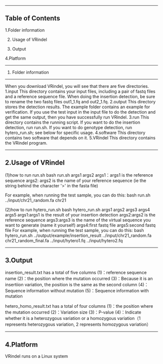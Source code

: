 --------------------------------------------------------------------------------
Table of Contents
--------------------------------------------------------------------------------

  1.Folder information

  2. Usage of VRindel

  3. Output
  
  4.Platform
  
  
--------------------------------------------------------------------------------
1. Folder information
--------------------------------------------------------------------------------
When you download VRindel, you will see that there are five directories.
1.input
This directory contains your input files, including a pair of fastq files and a reference sequence file. When doing the insertion detection, be sure to rename the two fastq files out1_1.fq and out2_1.fq.
2.output
This directory stores the detection results. The example folder contains an example for verification. If you use the test input in the input file to do the detection and get the same output, then you have successfully run VRindel.
3.run
This directory contains the running script. If you want to do the insertion detection, run run.sh. If you want to do genotype detection, run hytero_run.sh; see below for specific usage.
4.software
This directory contains two software that depends on it.
5.VRindel
This directory contains the VRindel program.


--------------------------------------------------------------------------------
2.Usage of VRindel
--------------------------------------------------------------------------------
(1)how to run run.sh
bash run.sh args1 args2
args1：args1 is the reference sequence
args2: args2 is the name of your reference sequence (ie the string behind the character '>' in the fasta file)

For example, when running the test sample, you can do this:
bash run.sh ../input/chr21_random.fa chr21

(2)how to run hytero_run.sh
bash hytero_run.sh args1 args2 args3 args4 args5
args1:args1 is the result of your insertion detection
args2:args2 is the reference sequence
args3:args3 is the name of the virtual sequence you want to generate (name it yourself)
args4:first fastq file
args5:second fastq file
For example, when running the test sample, you can do this:
bash hytero_run.sh ../output/example/insertion_result ../input/chr21_random.fa chr21_random_final.fa ../input/hytero1.fq ../input/hytero2.fq

--------------------------------------------------------------------------------
3.Output
--------------------------------------------------------------------------------
insertion_result.txt has a total of five columns
(1)：reference sequence name
(2)：the position where the mutation occurred
(3)：Because it is an insertiion variation, the position is the same as the second column
(4)：Sequence information without mutation
(5)：Sequence information with mutation

hetero_homo_result.txt has a total of four columns
(1)：the position where the mutation occurred
(2)：Variation size
(3)：P-value
(4)：Indicate whether it is a heterozygous variation or a homozygous variation（1 represents heterozygous variation, 2 represents homozygous variation）


--------------------------------------------------------------------------------
4.Platform
--------------------------------------------------------------------------------
VRindel runs on a Linux system